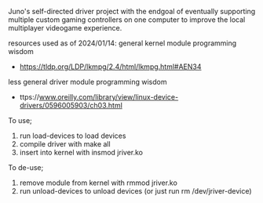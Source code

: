 Juno's self-directed driver project with the endgoal of eventually supporting multiple custom gaming controllers on one computer to improve the local multiplayer videogame experience.

resources used as of 2024/01/14:
general kernel module programming wisdom </br>
* https://tldp.org/LDP/lkmpg/2.4/html/lkmpg.html#AEN34

less general driver module programming wisdom </br>
* ttps://www.oreilly.com/library/view/linux-device-drivers/0596005903/ch03.html

To use; 
1. run load-devices to load devices
2. compile driver with make all
3. insert into kernel with insmod jriver.ko

To de-use;
1. remove module from kernel with rmmod jriver.ko
2. run unload-devices to unload devices (or just run rm /dev/jriver-device)
